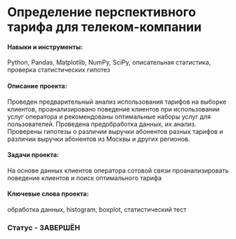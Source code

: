 # Определение перспективного тарифа для телеком-компании

#### Навыки и инструменты: 
Python, Pandas, Matplotlib, NumPy, SciPy, описательная статистика, проверка статистических гипотез
#### Описание проекта:
Проведен предварительный анализ использования тарифов на выборке клиентов,
проанализировано поведение клиентов при использовании услуг оператора и
рекомендованы оптимальные наборы услуг для пользователей. Проведена предобработка
данных, их анализ. Проверены гипотезы о различии выручки абонентов разных тарифов и
различии выручки абонентов из Москвы и других регионов.
#### Задачи проекта: 
На основе данных клиентов оператора сотовой связи проанализировать поведение клиентов и поиск оптимального тарифа
#### Ключевые слова проекта:
обработка данных, histogram, boxplot, статистический тест


### Статус - ЗАВЕРШЁН
